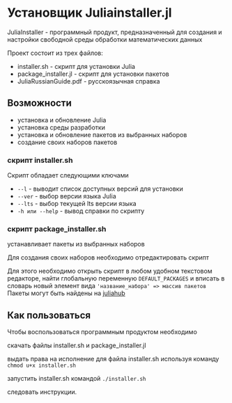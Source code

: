 # Установщик Juliainstaller.jl
JuliaInstaller - программный продукт, предназначенный для создания и настройки свободной среды обработки математических данных

Проект состоит из трех файлов:
* installer.sh - скрипт для установки Julia
* package_installer.jl - скрипт для установки пакетов
* JuliaRussianGuide.pdf - русскоязычная справка
## Возможности
* установка и обновление Julia
* установка среды разработки
* установка и обновление пакетов из выбранных наборов
* создание своих наборов пакетов

### скрипт installer.sh
Скрипт обладает следующими  ключами
* `--l` - выводит список доступных версий для установки
* `--ver` - выбор версии языка Julia
* `--lts` - выбор текущей lts версии языка
* `-h или --help` - вывод справки по скрипту

### скрипт package_installer.sh
устанавливает пакеты из выбранных наборов

Для создания своих наборов необходимо отредактировать скрипт

Для этого необходимо открыть скрипт в любом удобном текстовом редакторе, найти глобальную переменную `DEFAULT_PACKAGES` и вписать в словарь новый элемент вида `'название_набора' => массив пакетов`
Пакеты могут быть найдены на [juliahub](https://juliahub.com/ui/Home)



## Как пользоваться
Чтобы воспользоваться программным продуктом необходимо

скачать файлы installer.sh и package_installer.jl

выдать права на исполнение для файла installer.sh используя команду `chmod u+x installer.sh`

запустить installer.sh командой `./installer.sh`

следовать инструкции.




